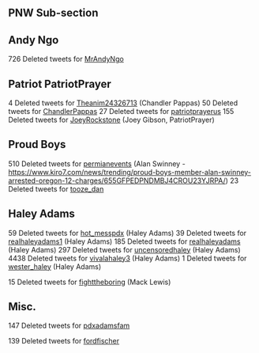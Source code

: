 ## PNW Sub-section


## Andy Ngo

726 Deleted tweets for [MrAndyNgo](mrandyngo.md)

## Patriot PatriotPrayer

4 Deleted tweets for [Theanim24326713](theanim24326713-deleted.md) (Chandler Pappas) 
50 Deleted tweets for [ChandlerPappas](chandlerpappas.md)
27 Deleted tweets for [patriotprayerus](patriotprayerus-deleted.md)
155 Deleted tweets for [JoeyRockstone](joeyrockstone-deleted.md) (Joey Gibson, PatriotPrayer)


## Proud Boys

510 Deleted tweets for [permianevents](permianevents-deleted.md) (Alan Swinney - https://www.kiro7.com/news/trending/proud-boys-member-alan-swinney-arrested-oregon-12-charges/655GFPEDPNDMBJ4CROU23YJRPA/)
23 Deleted tweets for [tooze_dan](tooze_dan.md)

 
## Haley Adams

59 Deleted tweets for [hot_messpdx](hot_messpdx-deleted.md) (Haley Adams)
39 Deleted tweets for [realhaleyadams1](realhaleyadams1-deleted.md) (Haley Adams)
185 Deleted tweets for [realhaleyadams](realhaleyadams-deleted.md) (Haley Adams)
297 Deleted tweets for [uncensoredhaley](uncensoredhaley-deleted.md) (Haley Adams)
4438 Deleted tweets for [vivalahaley3](vivalahaley3-deleted.md) (Haley Adams)
1 Deleted tweets for [wester_haley](wester_haley-deleted.md) (Haley Adams)
 
15 Deleted tweets for [fighttheboring](fighttheboring-deleted.md) (Mack Lewis)
 
## Misc.
 
147 Deleted tweets for [pdxadamsfam](pdxadamsfam-deleted.md)

139 Deleted tweets for [fordfischer](fordfischer-deleted.md)
 

 

